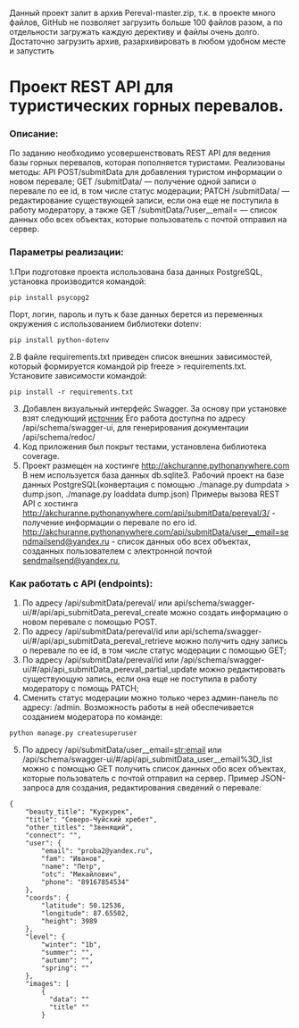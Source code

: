 Данный проект залит в архив Pereval-master.zip, т.к. в проекте много файлов, GitHub не позволяет загрузить больше 100 файлов разом, а по отдельности загружать каждую дерективу и файлы очень долго. Достаточно загрузить архив, разархивировать в любом удобном месте и запустить

# Проект REST API для туристических горных перевалов.
### Описание:
По заданию необходимо усовершенствовать  REST API для ведения базы горных перевалов, которая пополняется туристами.
Реализованы методы: 
API POST/submitData для добавления туристом информации о новом перевале; 
GET /submitData/<id> — получение одной записи о перевале по ее id, в том числе статус модерации;
PATCH /submitData/<id> — редактирование существующей записи, если она еще не поступила в работу модератору, 
а также GET /submitData/?user__email=<email> — список данных обо всех объектах, которые пользователь с почтой <email> отправил на сервер.

###  Параметры реализации:
1.При подготовке проекта использована база данных PostgreSQL, установка производится командой: 
```
pip install psycopg2
```
Порт, логин, пароль и путь к базе данных берется из переменных окружения с использованием библиотеки dotenv: 
```
pip install python-dotenv
```
2.В файле requirements.txt приведен список внешних зависимостей, который формируется командoй pip freeze > requirements.txt.
Установите зависимости командой:
```
pip install -r requirements.txt
```
3. Добавлен визуальный интерфейс Swagger. За основу при установке взят следующий [источник](https://appliku.com/post/django-rest-framework-swagger-openapi-tutorial)
Его работа доступна по адресу /api/schema/swagger-ui, для генерирования документации /api/schema/redoc/
4. Код приложения был покрыт тестами, установлена библиотека coverage. 
5. Проект размещен на хостинге http://akchuranne.pythonanywhere.com В нем используется база данных db.sqlite3.
Рабочий проект на базе данных PostgreSQL(конвертация с помощью ./manage.py dumpdata > dump.json,
./manage.py loaddata dump.json)
Примеры вызова REST API с хостинга http://akchuranne.pythonanywhere.com/api/submitData/pereval/3/ - получение информации о перевале по его id.
http://akchuranne.pythonanywhere.com/api/submitData/user__email=sendmailsend@yandex.ru - список данных обо всех объектах, созданных пользователем с электронной почтой sendmailsend@yandex.ru,


### Как работать с API (endpoints):
1. По адресу /api/submitData/pereval/ или api/schema/swagger-ui/#/api/api_submitData_pereval_create можно создать информацию о новом перевале с помощью POST.
2. По адресу /api/submitData/pereval/id или api/schema/swagger-ui/#/api/api_submitData_pereval_retrieve можно получить одну запись о перевале по ее id, в том числе статус модерации c помощью GET;
3. По адресу /api/submitData/pereval/id или /api/schema/swagger-ui/#/api/api_submitData_pereval_partial_update можно редактировать существующую запись, если она еще не поступила в работу модератору с помощь PATCH;
4. Сменить статус модерации можно только через админ-панель по адресу: /admin. Возможность работы в ней обеспечивается созданием модератора по команде:
```
python manage.py createsuperuser
```
5. По адресу /api/submitData/user__email=<str:email> или /api/schema/swagger-ui/#/api/api_submitData_user__email%3D_list  можно с помощью GET получить список данных обо всех объектах, которые пользователь с почтой <email> отправил на сервер.
Пример JSON-запроса для создания, редактирования сведений о перевале:
```
{
    "beauty_title": "Куркурек",
    "title": "Северо-Чуйский хребет",
    "other_titles": "Звенящий",
    "connect": "",
    "user": {
        "email": "proba2@yandex.ru",
        "fam": "Иванов",
        "name": "Петр",
        "otc": "Михайлович",
        "phone": "89167854534"
    },
    "coords": {
        "latitude": 50.12536,
        "longitude": 87.65502,
        "height": 3989
    },
    "level": {
        "winter": "1b",
        "summer": "",
        "autumn": "",
        "spring": ""
    },
    "images": [
        { 
          "data": ""
          "title" ""
        }
